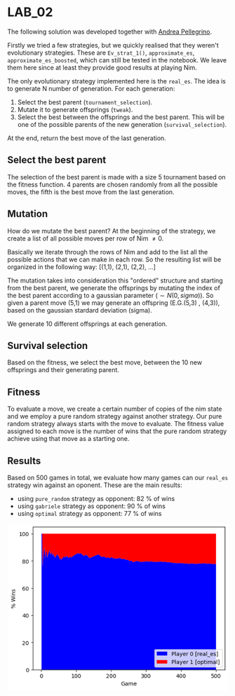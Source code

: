 # LAB_02 

The following solution was developed together with [Andrea Pellegrino](https://github.com/andry2327/Computational-Intelligence).

Firstly we tried a few strategies, but we quickly realised that they weren't evolutionary strategies. These are `Ev_strat_1()`, `approximate_es`, `approximate_es_boosted`, which can still be tested in the notebook.
We leave them here since at least they provide good results at playing Nim.

The only evolutionary strategy implemented here is the `real_es`.
The idea is to generate N number of generation. For each generation:
1. Select the best parent (`tournament_selection`).
2. Mutate it to generate offsprings (`tweak`).
3. Select the best between the offsprings and the best parent. This will be one of the possible parents of the new generation (`survival_selection`).

At the end, return the best move of the last generation.

## Select the best parent 
The selection of the best parent is made with a size 5 tournament based on the fitness function. 
4 parents are chosen randomly from all the possible moves, the fifth is the best move from the last generation.

## Mutation
How do we mutate the best parent? 
At the beginning of the strategy, we create a list of all possible moves per row of Nim $\ne 0$. 

Basically we iterate through the rows of Nim and add to the list all the possible actions that we can make in each row. So the resulting list will be organized in the following way: [(1,1), (2,1), (2,2), ...]

The mutation takes into consideration this "ordered" structure and starting from the best parent, we generate the offsprings by mutating the index of the best parent according to a gaussian parameter ($\sim N(0,\,sigma)$). 
So given a parent move (5,1) we may generate an offspring (E.G.(5,3) , (4,3)), based on the gaussian stardard deviation (sigma).

We generate 10 different offsprings at each generation.

## Survival selection
Based on the fitness, we select the best move, between the 10 new offsprings and their generating parent.

## Fitness
To evaluate a move, we create a certain number of copies of the nim state and we employ a pure random strategy against another strategy. Our pure random strategy always starts with the move to evaluate. 
The fitness value assigned to each move is the number of wins that the pure random strategy achieve using that move as a starting one.

## Results
Based on 500 games in total, we evaluate how many games can our `real_es` strategy win against an oponent.
These are the main results:
- using `pure_random` strategy as opponent: 82 % of wins
- using `gabriele` strategy as opponent: 90 % of wins
- using `optimal` strategy as opponent: 77 % of wins

![real es VS optimal](https://github.com/andry2327/Computational-Intelligence/blob/main/LABS/L02%20-%20NIM-ES/img/plot_reals_es_VS_optimal.png)
